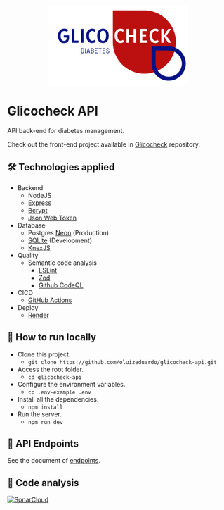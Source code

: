 <div align="center">
  <img src="./docs/glicocheck-logo.png">  
</div>

# Glicocheck API
API back-end for diabetes management.

Check out the front-end project available in [Glicocheck](https://github.com/oluizeduardo/glicocheck) repository.

## 🛠 Technologies applied
- Backend
    - NodeJS
    - [Express](https://expressjs.com/)
    - [Bcrypt](https://www.npmjs.com/package/bcrypt)
    - [Json Web Token](https://jwt.io/)
- Database
    - Postgres [Neon](https://neon.tech/home) (Production)
    - [SQLite](https://www.sqlite.org/index.html) (Development)
    - [KnexJS](https://knexjs.org/)
- Quality
    - Semantic code analysis
        - [ESLint](https://eslint.org/)
        - [Zod](https://zod.dev/)
        - [Github CodeQL](https://docs.github.com/en/code-security/code-scanning/introduction-to-code-scanning/about-code-scanning-with-codeql)
- CICD
    - [GitHub Actions](https://docs.github.com/en/actions)
- Deploy
    - [Render](https://render.com/)

## 🚀 How to run locally
- Clone this project.
    - `git clone https://github.com/oluizeduardo/glicocheck-api.git`
- Access the root folder.
    - `cd glicocheck-api`
- Configure the environment variables.
    - `cp .env-example .env`
- Install all the dependencies.
    - `npm install`
- Run the server.
    - `npm run dev`

## 📡 API Endpoints
See the document of [endpoints](./docs/endpoints.md).

## 🔗 Code analysis
[![SonarCloud](https://sonarcloud.io/images/project_badges/sonarcloud-black.svg)](https://sonarcloud.io/summary/new_code?id=oluizeduardo_glicocheck-api)
